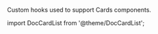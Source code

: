 Custom hooks used to support Cards components.

import DocCardList from '@theme/DocCardList';

<DocCardList />
